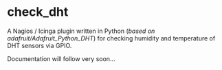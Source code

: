 # check_dht
A Nagios / Icinga plugin written in Python (*based on adafruit/Adafruit_Python_DHT*) for checking humidity and temperature of DHT sensors via GPIO.

Documentation will follow very soon...
